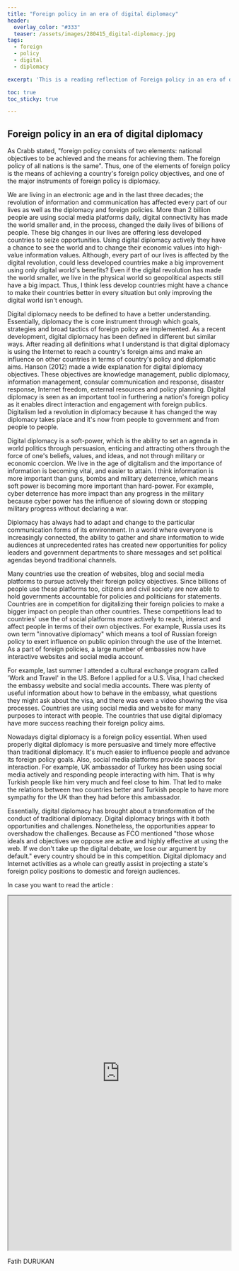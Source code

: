 ```yaml
---
title: "Foreign policy in an era of digital diplomacy"
header:
  overlay_color: "#333"
  teaser: /assets/images/280415_digital-diplomacy.jpg
tags:
  - foreign
  - policy
  - digital
  - diplomacy

excerpt: 'This is a reading reflection of Foreign policy in an era of digital diplomacy by Olubukola S. Adesina that includes my thoughts, opinions, and any questions I had about the text.  '

toc: true
toc_sticky: true

---
```


## Foreign policy in an era of digital diplomacy
As Crabb stated, "foreign policy consists of two elements: national objectives to be achieved and the means for achieving them. The foreign policy of all nations is the same". Thus, one of the elements of foreign policy is the means of achieving a country's foreign policy objectives, and one of the major instruments of foreign policy is diplomacy.

We are living in an electronic age and in the last three decades; the revolution of information and communication has affected every part of our lives as well as the diplomacy and foreign policies. More than 2 billion people are using social media platforms daily, digital connectivity has made the world smaller and, in the process, changed the daily lives of billions of people. These big changes in our lives are offering less developed countries to seize opportunities. Using digital diplomacy actively they have a chance to see the world and to change their economic values into high-value information values. Although, every part of our lives is affected by the digital revolution, could less developed countries make a big improvement using only digital world's benefits? Even if the digital revolution has made the world smaller, we live in the physical world so geopolitical aspects still have a big impact. Thus, I think less develop countries might have a chance to make their countries better in every situation but only improving the digital world isn't enough.

Digital diplomacy needs to be defined to have a better understanding. Essentially, diplomacy the is core instrument through which goals, strategies and broad tactics of foreign policy are implemented. As a recent development, digital diplomacy has been defined in different but similar ways. After reading all definitions what I understand is that digital diplomacy is using the Internet to reach a country's foreign aims and make an influence on other countries in terms of country's policy and diplomatic aims. Hanson (2012) made a wide explanation for digital diplomacy objectives. These objectives are knowledge management, public diplomacy, information management, consular communication and response, disaster response, Internet freedom, external resources and policy planning. Digital diplomacy is seen as an important tool in furthering a nation's foreign policy as it enables direct interaction and engagement with foreign publics. Digitalism led a revolution in diplomacy because it has changed the way diplomacy takes place and it's now from people to government and from people to people.

Digital diplomacy is a soft-power, which is the ability to set an agenda in world politics through persuasion, enticing and attracting others through the force of one's beliefs, values, and ideas, and not through military or economic coercion. We live in the age of digitalism and the importance of information is becoming vital, and easier to attain. I think information is more important than guns, bombs and military deterrence, which means soft power is becoming more important than hard-power. For example, cyber deterrence has more impact than any progress in the military because cyber power has the influence of slowing down or stopping military progress without declaring a war.

Diplomacy has always had to adapt and change to the particular communication forms of its environment. In a world where everyone is increasingly connected, the ability to gather and share information to wide audiences at unprecedented rates has created new opportunities for policy leaders and government departments to share messages and set political agendas beyond traditional channels.

Many countries use the creation of websites, blog and social media platforms to pursue actively their foreign policy objectives. Since billions of people use these platforms too, citizens and civil society are now able to hold governments accountable for policies and politicians for statements. Countries are in competition for digitalizing their foreign policies to make a bigger impact on people than other countries. These competitions lead to countries' use the of social platforms more actively to reach, interact and affect people in terms of their own objectives. For example, Russia uses its own term "innovative diplomacy" which means a tool of Russian foreign policy to exert influence on public opinion through the use of the Internet. As a part of foreign policies, a large number of embassies now have interactive websites and social media account.

For example, last summer I attended a cultural exchange program called 'Work and Travel' in the US. Before I applied for a U.S. Visa, I had checked the embassy website and social media accounts. There was plenty of useful information about how to behave in the embassy, what questions they might ask about the visa, and there was even a video showing the visa processes. Countries are using social media and website for many purposes to interact with people. The countries that use digital diplomacy have more success reaching their foreign policy aims.

Nowadays digital diplomacy is a foreign policy essential. When used properly digital diplomacy is more persuasive and timely more effective than traditional diplomacy. It's much easier to influence people and advance its foreign policy goals. Also, social media platforms provide spaces for interaction. For example, UK ambassador of Turkey has been using social media actively and responding people interacting with him. That is why Turkish people like him very much and feel close to him. That led to make the relations between two countries better and Turkish people to have more sympathy for the UK than they had before this ambassador.

Essentially, digital diplomacy has brought about a transformation of the conduct of traditional diplomacy. Digital diplomacy brings with it both opportunities and challenges. Nonetheless, the opportunities appear to overshadow the challenges. Because as FCO mentioned "those whose ideals and objectives we oppose are active and highly effective at using the web. If we don't take up the digital debate, we lose our argument by default." every country should be in this competition.  Digital diplomacy and Internet activities as a whole can greatly assist in projecting a state's foreign policy positions to domestic and foreign audiences.

In case you want to read the article :

<iframe src="https://drive.google.com/file/d/1IuZi2VAOZy88aTMdoYtW7I1H8mW9rPv3/preview" width="100%" height="800em"></iframe>




Fatih DURUKAN
